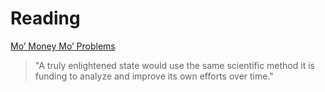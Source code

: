 # Reading

[Mo’ Money Mo’ Problems](https://www.cspicenter.com/p/mo-money-mo-problems)

> "A truly enlightened state would use the same scientific method it is funding to analyze and improve its own efforts over time."

